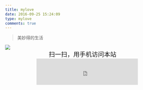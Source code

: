 ```yaml
---
title: mylove
date: 2016-09-25 15:24:09
type: mylove
comments: true
---
```

>美妙得的生活



<image src="http://ofeq5nkt2.bkt.clouddn.com/1477063798.png"/>
<div style="text-align:center;maargin-top:-20px;padding-top:-20px;font-size:20px" >
扫一扫，用手机访问本站
</div>

<div style="text-align:center;width:300px;margin:0 auto;">
<iframe frameborder="no" border="0" marginwidth="0" marginheight="0" width=330 height=86 src="http://music.163.com/outchain/player?type=2&id=258000&auto=1&height=66"></iframe>
</div>







